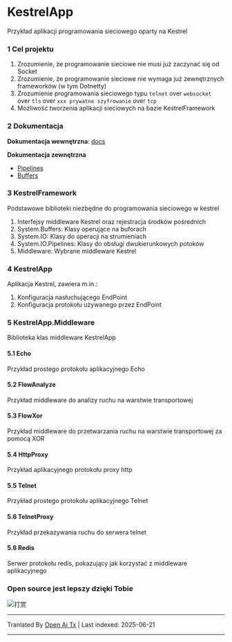 # KestrelApp
Przykład aplikacji programowania sieciowego oparty na Kestrel

### 1 Cel projektu
1. Zrozumienie, że programowanie sieciowe nie musi już zaczynać się od Socket
2. Zrozumienie, że programowanie sieciowe nie wymaga już zewnętrznych frameworków (w tym Dotnetty)
3. Zrozumienie programowania sieciowego typu `telnet` over `websocket` over `tls` over `xxx prywatne szyfrowanie` over `tcp`
4. Możliwość tworzenia aplikacji sieciowych na bazie KestrelFramework

### 2 Dokumentacja
**Dokumentacja wewnętrzna**: [docs](https://raw.githubusercontent.com/xljiulang/KestrelApp/master/docs)

**Dokumentacja zewnętrzna**
* [Pipelines](https://learn.microsoft.com/zh-cn/dotnet/standard/io/pipelines)
* [Buffers](https://learn.microsoft.com/zh-cn/dotnet/standard/io/buffers)

### 3 KestrelFramework
Podstawowe biblioteki niezbędne do programowania sieciowego w kestrel
1. Interfejsy middleware Kestrel oraz rejestracja środków pośrednich
2. System.Buffers: Klasy operujące na buforach
3. System.IO: Klasy do operacji na strumieniach
4. System.IO.Pipelines: Klasy do obsługi dwukierunkowych potoków
5. Middleware: Wybrane middleware Kestrel

### 4 KestrelApp
Aplikacja Kestrel, zawiera m.in.:
1. Konfiguracja nasłuchującego EndPoint
2. Konfiguracja protokołu używanego przez EndPoint

### 5 KestrelApp.Middleware
Biblioteka klas middleware KestrelApp
#### 5.1 Echo
Przykład prostego protokołu aplikacyjnego Echo

#### 5.2 FlowAnalyze
Przykład middleware do analizy ruchu na warstwie transportowej

#### 5.3 FlowXor
Przykład middleware do przetwarzania ruchu na warstwie transportowej za pomocą XOR

#### 5.4 HttpProxy
Przykład aplikacyjnego protokołu proxy http

#### 5.5 Telnet
Przykład prostego protokołu aplikacyjnego Telnet

#### 5.6 TelnetProxy
Przykład przekazywania ruchu do serwera telnet

#### 5.6 Redis
Serwer protokołu redis, pokazujący jak korzystać z middleware aplikacyjnego

### Open source jest lepszy dzięki Tobie
![打赏](https://raw.githubusercontent.com/xljiulang/KestrelApp/master/reward.png)

---

Tranlated By [Open Ai Tx](https://github.com/OpenAiTx/OpenAiTx) | Last indexed: 2025-06-21

---